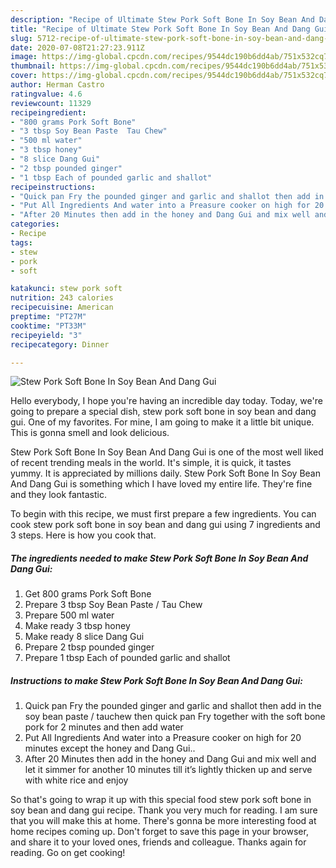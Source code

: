 ```yaml
---
description: "Recipe of Ultimate Stew Pork Soft Bone In Soy Bean And Dang Gui"
title: "Recipe of Ultimate Stew Pork Soft Bone In Soy Bean And Dang Gui"
slug: 5712-recipe-of-ultimate-stew-pork-soft-bone-in-soy-bean-and-dang-gui
date: 2020-07-08T21:27:23.911Z
image: https://img-global.cpcdn.com/recipes/9544dc190b6dd4ab/751x532cq70/stew-pork-soft-bone-in-soy-bean-and-dang-gui-recipe-main-photo.jpg
thumbnail: https://img-global.cpcdn.com/recipes/9544dc190b6dd4ab/751x532cq70/stew-pork-soft-bone-in-soy-bean-and-dang-gui-recipe-main-photo.jpg
cover: https://img-global.cpcdn.com/recipes/9544dc190b6dd4ab/751x532cq70/stew-pork-soft-bone-in-soy-bean-and-dang-gui-recipe-main-photo.jpg
author: Herman Castro
ratingvalue: 4.6
reviewcount: 11329
recipeingredient:
- "800 grams Pork Soft Bone"
- "3 tbsp Soy Bean Paste  Tau Chew"
- "500 ml water"
- "3 tbsp honey"
- "8 slice Dang Gui"
- "2 tbsp pounded ginger"
- "1 tbsp Each of pounded garlic and shallot"
recipeinstructions:
- "Quick pan Fry the pounded ginger and garlic and shallot then add in the soy bean paste / tauchew then quick pan Fry together with the soft bone pork for 2 minutes and then add water"
- "Put All Ingredients And water into a Preasure cooker on high for 20 minutes except the honey and Dang Gui.."
- "After 20 Minutes then add in the honey and Dang Gui and mix well and let it simmer for another 10 minutes till it’s lightly thicken up and serve with white rice and enjoy"
categories:
- Recipe
tags:
- stew
- pork
- soft

katakunci: stew pork soft 
nutrition: 243 calories
recipecuisine: American
preptime: "PT27M"
cooktime: "PT33M"
recipeyield: "3"
recipecategory: Dinner

---
```



![Stew Pork Soft Bone In Soy Bean And Dang Gui](https://img-global.cpcdn.com/recipes/9544dc190b6dd4ab/751x532cq70/stew-pork-soft-bone-in-soy-bean-and-dang-gui-recipe-main-photo.jpg)

Hello everybody, I hope you're having an incredible day today. Today, we're going to prepare a special dish, stew pork soft bone in soy bean and dang gui. One of my favorites. For mine, I am going to make it a little bit unique. This is gonna smell and look delicious.



Stew Pork Soft Bone In Soy Bean And Dang Gui is one of the most well liked of recent trending meals in the world. It's simple, it is quick, it tastes yummy. It is appreciated by millions daily. Stew Pork Soft Bone In Soy Bean And Dang Gui is something which I have loved my entire life. They're fine and they look fantastic.


To begin with this recipe, we must first prepare a few ingredients. You can cook stew pork soft bone in soy bean and dang gui using 7 ingredients and 3 steps. Here is how you cook that.

<!--inarticleads1-->

##### The ingredients needed to make Stew Pork Soft Bone In Soy Bean And Dang Gui:

1. Get 800 grams Pork Soft Bone
1. Prepare 3 tbsp Soy Bean Paste / Tau Chew
1. Prepare 500 ml water
1. Make ready 3 tbsp honey
1. Make ready 8 slice Dang Gui
1. Prepare 2 tbsp pounded ginger
1. Prepare 1 tbsp Each of pounded garlic and shallot




<!--inarticleads2-->

##### Instructions to make Stew Pork Soft Bone In Soy Bean And Dang Gui:

1. Quick pan Fry the pounded ginger and garlic and shallot then add in the soy bean paste / tauchew then quick pan Fry together with the soft bone pork for 2 minutes and then add water
1. Put All Ingredients And water into a Preasure cooker on high for 20 minutes except the honey and Dang Gui..
1. After 20 Minutes then add in the honey and Dang Gui and mix well and let it simmer for another 10 minutes till it’s lightly thicken up and serve with white rice and enjoy




So that's going to wrap it up with this special food stew pork soft bone in soy bean and dang gui recipe. Thank you very much for reading. I am sure that you will make this at home. There's gonna be more interesting food at home recipes coming up. Don't forget to save this page in your browser, and share it to your loved ones, friends and colleague. Thanks again for reading. Go on get cooking!
